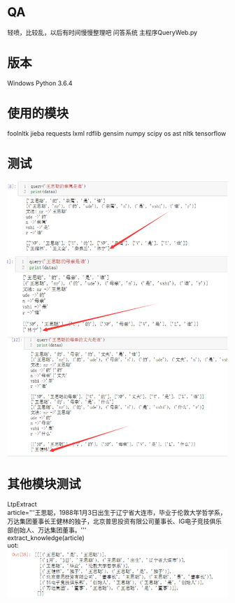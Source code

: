 # QA
轻喷，比较乱，以后有时间慢慢整理吧 
问答系统 
主程序QueryWeb.py 
# 版本 
Windows Python 3.6.4
# 使用的模块
foolnltk
jieba 
requests 
lxml 
rdflib 
gensim 
numpy 
scipy 
os 
ast 
nltk 
tensorflow 
# 测试  
![image](https://github.com/KID1412999/QA/blob/master/TIM%E5%9B%BE%E7%89%8720181102122957.png)  
![image](https://github.com/KID1412999/QA/blob/master/TIM%E5%9B%BE%E7%89%8720181102123011.png)  
![image](https://github.com/KID1412999/QA/blob/master/TIM%E5%9B%BE%E7%89%8720181102123017.png)  
# 其他模块测试
LtpExtract  
article='''王思聪，1988年1月3日出生于辽宁省大连市，毕业于伦敦大学哲学系，万达集团董事长王健林的独子，北京普思投资有限公司董事长、IG电子竞技俱乐部创始人、万达集团董事。'''  
extract_knowledge(article)  
uot:  
![image](https://github.com/KID1412999/QA/blob/master/TIM%E6%88%AA%E5%9B%BE20181125171023.png)  



